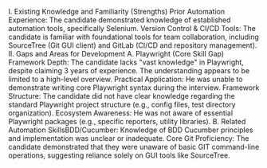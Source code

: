 ​I. Existing Knowledge and Familiarity (Strengths)
​Prior Automation Experience: The candidate demonstrated knowledge of established automation tools, specifically Selenium.
​Version Control & CI/CD Tools: The candidate is familiar with foundational tools for team collaboration, including SourceTree (Git GUI client) and GitLab (CI/CD and repository management).
​II. Gaps and Areas for Development
​A. Playwright (Core Skill Gap)
​Framework Depth: The candidate lacks "vast knowledge" in Playwright, despite claiming 3 years of experience. The understanding appears to be limited to a high-level overview.
​Practical Application: He was unable to demonstrate writing core Playwright syntax during the interview.
​Framework Structure: The candidate did not have clear knowledge regarding the standard Playwright project structure (e.g., config files, test directory organization).
​Ecosystem Awareness: He was not aware of essential Playwright packages (e.g., specific reporters, utility libraries).
​B. Related Automation Skills
​BDD/Cucumber: Knowledge of BDD Cucumber principles and implementation was unclear or inadequate.
​Core Git Proficiency: The candidate demonstrated that they were unaware of basic GIT command-line operations, suggesting reliance solely on GUI tools like SourceTree.